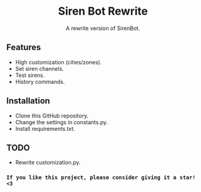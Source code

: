 <h1 align="center">Siren Bot Rewrite</h1>
<p align="center">A rewrite version of SirenBot.</p>

Features
--------
- High customization (cities/zones).
- Set siren channels.
- Test sirens.
- History commands.

Installation
------------
- Clone this GitHub repository.
- Change the settings in constants.py.
- Install requirements.txt.

TODO
----
- Rewrite customization.py.

### `If you like this project, please consider giving it a star! <3` ###